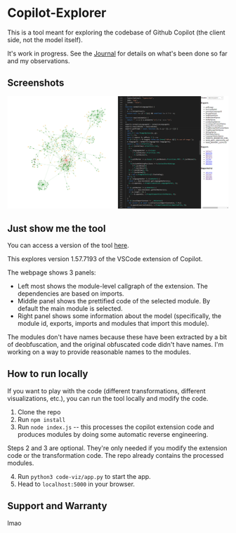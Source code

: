 # Copilot-Explorer

This is a tool meant for exploring the codebase of Github Copilot (the client side, not the model itself).

It's work in progress. See the [Journal](./Journal.md) for details on what's been done so far and my observations.

## Screenshots

![Screenshot 1](./images/screenshot-v0.png)

## Just show me the tool

You can access a version of the tool [here](codeviz/templates/code-viz.html).

This explores version 1.57.7193 of the VSCode extension of Copilot.

The webpage shows 3 panels:
- Left most shows the module-level callgraph of the extension. The dependencies are based on imports.
- Middle panel shows the prettified code of the selected module. By default the main module is selected.
- Right panel shows some information about the model (specifically, the module id, exports, imports and modules that import this module).

The modules don't have names because these have been extracted by a bit of deobfuscation, and the original obfuscated code didn't have names. I'm working on a way to provide reasonable names to the modules.

## How to run locally

If you want to play with the code (different transformations, different visualizations, etc.), you can run the tool locally and modify the code.

1. Clone the repo
2. Run `npm install`
3. Run `node index.js` -- this processes the copilot extension code and produces modules by doing some automatic reverse engineering.

Steps 2 and 3 are optional. They're only needed if you modify the extension code or the transformation code. The repo already contains the processed modules.

4. Run `python3 code-viz/app.py` to start the app.
5. Head to `localhost:5000` in your browser.

## Support and Warranty

lmao